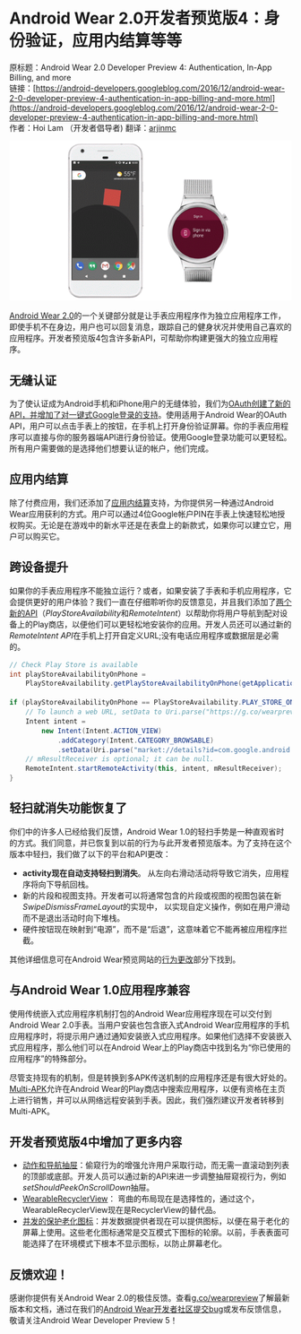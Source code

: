 # Android Wear 2.0开发者预览版4：身份验证，应用内结算等等

原标题：Android Wear 2.0 Developer Preview 4: Authentication, In-App Billing, and more  
链接：[https://android-developers.googleblog.com/2016/12/android-wear-2-0-developer-preview-4-authentication-in-app-billing-and-more.html](https://android-developers.googleblog.com/2016/12/android-wear-2-0-developer-preview-4-authentication-in-app-billing-and-more.html)  
作者：Hoi Lam （开发者倡导者)
翻译：[arjinmc](https://github.com/arjinmc)  

![img](../images/2016.12.13.wear.gif)  

[Android Wear 2.0](https://g.co/wearpreview)的一个关键部分就是让手表应用程序作为独立应用程序工作，即使手机不在身边，用户也可以回复消息，跟踪自己的健身状况并使用自己喜欢的应用程序。开发者预览版4包含许多新API，可帮助你构建更强大的独立应用程序。

## 无缝认证

为了使认证成为Android手机和iPhone用户的无缝体验，我们为[OAuth创建了新的API，并增加了对一键式Google登录的支持](https://developer.android.com/wear/preview/features/auth-wear.html?utm_campaign=android%20wear_launch_developerpreview_121316&utm_source=anddev&utm_medium=blog)。使用适用于Android Wear的OAuth API，用户可以点击手表上的按钮，在手机上打开身份验证屏幕。你的手表应用程序可以直接与你的服务器端API进行身份验证。使用Google登录功能可以更轻松。所有用户需要做的是选择他们想要认证的帐户，他们完成。

## 应用内结算

除了付费应用，我们还添加了[应用内结算](https://developer.android.com/training/in-app-billing/index.html?utm_campaign=android%20wear_launch_developerpreview_121316&utm_source=anddev&utm_medium=blog)支持，为你提供另一种通过Android Wear应用获利的方式。用户可以通过4位Google帐户PIN在手表上快速轻松地授权购买。无论是在游戏中的新水平还是在表盘上的新款式，如果你可以建立它，用户可以购买它。

## 跨设备提升

如果你的手表应用程序不能独立运行？或者，如果安装了手表和手机应用程序，它会提供更好的用户体验？我们一直在仔细聆听你的反馈意见，并且我们添加了[两个新的API](https://developer.android.com/wear/preview/features/standalone-apps.html?utm_campaign=android%20wear_launch_developerpreview_121316&utm_source=anddev&utm_medium=blog#detecting-your-app)（<i>PlayStoreAvailability</i>和<i>RemoteIntent</i>）以帮助你将用户导航到配对设备上的Play商店，以便他们可以更轻松地安装你的应用。开发人员还可以通过新的<i>RemoteIntent API</i>在手机上打开自定义URL;没有电话应用程序或数据层是必需的。

```java
// Check Play Store is available
int playStoreAvailabilityOnPhone =
    PlayStoreAvailability.getPlayStoreAvailabilityOnPhone(getApplicationContext());

if (playStoreAvailabilityOnPhone == PlayStoreAvailability.PLAY_STORE_ON_PHONE_AVAILABLE) {
    // To launch a web URL, setData to Uri.parse("https://g.co/wearpreview")
    Intent intent =
        new Intent(Intent.ACTION_VIEW)
            .addCategory(Intent.CATEGORY_BROWSABLE)
            .setData(Uri.parse("market://details?id=com.google.android.wearable.app"));
    // mResultReceiver is optional; it can be null.
    RemoteIntent.startRemoteActivity(this, intent, mResultReceiver);
}
```

## 轻扫就消失功能恢复了

你们中的许多人已经给我们反馈，Android Wear 1.0的轻扫手势是一种直观省时的方式。我们同意，并已恢复到以前的行为与此开发者预览版本。为了支持在这个版本中轻扫，我们做了以下的平台和API更改：

* <strong>activity现在自动支持轻扫到消失</strong>。 从左向右滑动活动将导致它消失，应用程序将向下导航回栈。
* 新的片段和视图支持。开发者可以将通常包含的片段或视图的视图包装在新<i>SwipeDismissFrameLayout</i>的实现中， 以实现自定义操作，例如在用户滑动而不是退出活动时向下堆栈。
* 硬件按钮现在映射到“电源”，而不是“后退”，这意味着它不能再被应用程序拦截。

其他详细信息可在Android Wear预览网站的[行为更改](https://developer.android.com/wear/preview/behavior-changes.html?utm_campaign=android%20wear_launch_developerpreview_121316&utm_source=anddev&utm_medium=blog)部分下找到。

## 与Android Wear 1.0应用程序兼容

使用传统嵌入式应用程序机制打包的Android Wear应用程序现在可以交付到Android Wear 2.0手表。当用户安装也包含嵌入式Android Wear应用程序的手机应用程序时，将提示用户通过通知安装嵌入式应用程序。如果他们选择不安装嵌入式应用程序，那么他们可以在Android Wear上的Play商店中找到名为“你已使用的应用程序”的特殊部分。

尽管支持现有的机制，但是转换到多APK传送机制的应用程序还是有很大好处的。[Multi-APK](https://developer.android.com/wear/preview/features/app-distribution.html?utm_campaign=android_discussion_wearpreview_092916&utm_source=anddev&utm_medium=blog#publish)允许在Android Wear的Play商店中搜索应用程序，以便有资格在主页上进行销售，并可以从网络远程安装到手表。因此，我们强烈建议开发者转移到Multi-APK。

## 开发者预览版4中增加了更多内容

* [动作和导航抽屉](https://developer.android.com/wear/preview/features/ui-nav-actions.html?utm_campaign=android%20wear_launch_developerpreview_121316&utm_source=anddev&utm_medium=blog)：偷窥行为的增强允许用户采取行动，而无需一直滚动到列表的顶部或底部。开发人员可以通过新的API来进一步调整抽屉窥视行为，例如<i>setShouldPeekOnScrollDown</i>抽屉。
* [WearableRecyclerView](https://developer.android.com/wear/preview/features/wearable-recycler-view.html?utm_campaign=android%20wear_launch_developerpreview_121316&utm_source=anddev&utm_medium=blog)： 弯曲的布局现在是选择性的，通过这个，WearableRecyclerView现在是RecyclerView的替代品。
* [并发的保护老化图标](https://developer.android.com/wear/preview/features/complications.html?utm_campaign=android%20wear_launch_developerpreview_121316&utm_source=anddev&utm_medium=blog#using_fields_for_complication_data)：并发数据提供者现在可以提供图标，以便在易于老化的屏幕上使用。这些老化图标通常是交互模式下图标的轮廓。以前，手表表面可能选择了在环境模式下根本不显示图标，以防止屏幕老化。

## 反馈欢迎！

感谢你提供有关Android Wear 2.0的极佳反馈。查看[g.co/wearpreview](https://g.co/wearpreview)了解最新版本和文档，通过在我们的[Android Wear开发者社区](https://plus.google.com/communities/113381227473021565406)[提交bug](https://g.co/wearpreviewbug)或发布反馈信息，敬请关注Android Wear Developer Preview 5！
